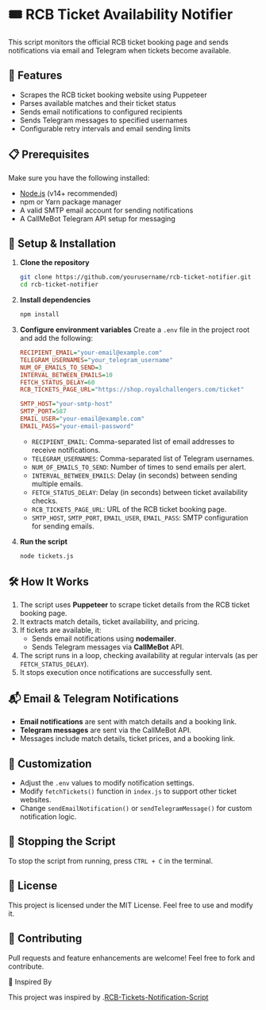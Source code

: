 # 🎟️ RCB Ticket Availability Notifier

This script monitors the official RCB ticket booking page and sends notifications via email and Telegram when tickets become available.

## 🚀 Features

- Scrapes the RCB ticket booking website using Puppeteer
- Parses available matches and their ticket status
- Sends email notifications to configured recipients
- Sends Telegram messages to specified usernames
- Configurable retry intervals and email sending limits

## 📋 Prerequisites

Make sure you have the following installed:

- [Node.js](https://nodejs.org/) (v14+ recommended)
- npm or Yarn package manager
- A valid SMTP email account for sending notifications
- A CallMeBot Telegram API setup for messaging

## 🔧 Setup & Installation

1. **Clone the repository**

   ```sh
   git clone https://github.com/yourusername/rcb-ticket-notifier.git
   cd rcb-ticket-notifier
   ```

2. **Install dependencies**

   ```sh
   npm install
   ```

3. **Configure environment variables**
   Create a `.env` file in the project root and add the following:

   ```ini
   RECIPIENT_EMAIL="your-email@example.com"
   TELEGRAM_USERNAMES="your_telegram_username"
   NUM_OF_EMAILS_TO_SEND=3
   INTERVAL_BETWEEN_EMAILS=10
   FETCH_STATUS_DELAY=60
   RCB_TICKETS_PAGE_URL="https://shop.royalchallengers.com/ticket"

   SMTP_HOST="your-smtp-host"
   SMTP_PORT=587
   EMAIL_USER="your-email@example.com"
   EMAIL_PASS="your-email-password"
   ```

   - `RECIPIENT_EMAIL`: Comma-separated list of email addresses to receive notifications.
   - `TELEGRAM_USERNAMES`: Comma-separated list of Telegram usernames.
   - `NUM_OF_EMAILS_TO_SEND`: Number of times to send emails per alert.
   - `INTERVAL_BETWEEN_EMAILS`: Delay (in seconds) between sending multiple emails.
   - `FETCH_STATUS_DELAY`: Delay (in seconds) between ticket availability checks.
   - `RCB_TICKETS_PAGE_URL`: URL of the RCB ticket booking page.
   - `SMTP_HOST`, `SMTP_PORT`, `EMAIL_USER`, `EMAIL_PASS`: SMTP configuration for sending emails.

4. **Run the script**
   ```sh
   node tickets.js
   ```

## 🛠️ How It Works

1. The script uses **Puppeteer** to scrape ticket details from the RCB ticket booking page.
2. It extracts match details, ticket availability, and pricing.
3. If tickets are available, it:
   - Sends email notifications using **nodemailer**.
   - Sends Telegram messages via **CallMeBot** API.
4. The script runs in a loop, checking availability at regular intervals (as per `FETCH_STATUS_DELAY`).
5. It stops execution once notifications are successfully sent.

## 📬 Email & Telegram Notifications

- **Email notifications** are sent with match details and a booking link.
- **Telegram messages** are sent via the CallMeBot API.
- Messages include match details, ticket prices, and a booking link.

## 🔄 Customization

- Adjust the `.env` values to modify notification settings.
- Modify `fetchTickets()` function in `index.js` to support other ticket websites.
- Change `sendEmailNotification()` or `sendTelegramMessage()` for custom notification logic.

## 🛑 Stopping the Script

To stop the script from running, press `CTRL + C` in the terminal.

## 📜 License

This project is licensed under the MIT License. Feel free to use and modify it.

## 🤝 Contributing

Pull requests and feature enhancements are welcome! Feel free to fork and contribute.

🙌 Inspired By

This project was inspired by .[RCB-Tickets-Notification-Script](https://github.com/DhruvAwasthi/RCB-Tickets-Notification-Script)
